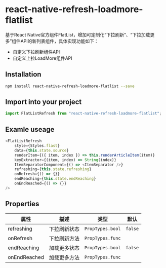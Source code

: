 # react-native-refresh-loadmore-flatlist
基于React Native官方组件FlatList，增加可定制化“下拉刷新”、“下拉加载更多”组件API的新列表组件，具体实现功能如下：
* 自定义下拉刷新组件API
* 自定义上拉LoadMore组件API

## Installation

```bash
npm install react-native-refresh-loadmore-flatlist --save
```

## Import into your project
```js
import FlatListRefresh from "react-native-refresh-loadmore-flatlist";
```

## Examle useage

```js
<FlatListRefresh
    style={Styles.flast}
    data={this.state.source}
    renderItem={({ item, index }) => this.renderArticleItem(item)}
    keyExtractor={(item, index) => String(index)}
    ItemSeparatorComponent={() => <ItemSeparator />}
    refreshing={this.state.refreshing}
    onRefresh={() => {}}
    endReaching={this.state.endReaching}
    onEndReached={() => {}}
/>
```

## Properties
属性  | 描述    | 类型  | 默认    
------ | ------ | ------  | ------
refreshing  | 下拉刷新状态 | ``` PropTypes.bool ``` | ``` false ```
onRefresh | 下拉刷新方法  | ``` PropTypes.func ``` | 
endReaching | 加载更多状态  | ``` PropTypes.bool ```  | ``` false ``` 
onEndReached | 加载更多方法  | ``` PropTypes.func ```  |  
